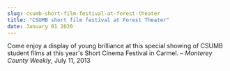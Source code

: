 ```yaml
---
slug: csumb-short-film-festival-at-forest-theater
title: "CSUMB short film festival at Forest Theater"
date: January 01 2020
---
```


<p>Come enjoy a display of young brilliance at this special showing of CSUMB student films at this year's Short Cinema Festival in Carmel. – <em>Monterey County Weekly</em>, July 11, 2013
</p>
